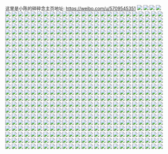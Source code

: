这里是小陈的碎碎念主页地址: https://weibo.com/u/5709545351 
![](https://wx4.sinaimg.cn/mw2000/006eoFz9ly1h9iscgqxyzj30qo0yudj6.jpg) 
![](https://wx4.sinaimg.cn/mw2000/006eoFz9ly1h9iscoi6rlj30qo0yzn20.jpg) 
![](https://wx4.sinaimg.cn/mw2000/006eoFz9ly1h9iqs5qp6tj30q91de112.jpg) 
![](https://wx4.sinaimg.cn/mw2000/006eoFz9ly1h9ig5gun0vj30u0140wlh.jpg) 
![](https://wx4.sinaimg.cn/mw2000/006eoFz9ly1h9ig5dvdjmj30u0140ah3.jpg) 
![](https://wx4.sinaimg.cn/mw2000/006eoFz9ly1h9ig58dg3uj30u0140tcv.jpg) 
![](https://wx4.sinaimg.cn/mw2000/006eoFz9ly1h9ig5auknvj30u014044o.jpg) 
![](https://wx4.sinaimg.cn/mw2000/006eoFz9ly1h9hbdlgr94j33k02o0kjl.jpg) 
![](https://wx4.sinaimg.cn/mw2000/006eoFz9ly1h9hbdm2y2fj30u0140afg.jpg) 
![](https://wx4.sinaimg.cn/mw2000/006eoFz9ly1h9hbdnnc5fj33k02o01kz.jpg) 
![](https://wx4.sinaimg.cn/mw2000/006eoFz9ly1h9hb9u7p9jj30qd111n0s.jpg) 
![](https://wx4.sinaimg.cn/mw2000/006eoFz9ly1h9hbdogtfaj31400u014b.jpg) 
![](https://wx4.sinaimg.cn/mw2000/006eoFz9ly1h9ge6tpwf1j30u01jotps.jpg) 
![](https://wx4.sinaimg.cn/mw2000/006eoFz9ly1h9ge6uhb4sj30u01k7h2w.jpg) 
![](https://wx4.sinaimg.cn/mw2000/006eoFz9ly1h9ge6uy70nj30u0140dqb.jpg) 
![](https://wx4.sinaimg.cn/mw2000/006eoFz9ly1h9ge6we0cgj33k02gmkjn.jpg) 
![](https://wx4.sinaimg.cn/mw2000/006eoFz9ly1h9ge6zn4j0j30qo0nj3zn.jpg) 
![](https://wx4.sinaimg.cn/mw2000/006eoFz9ly1h9ge7195naj33k02o0qv6.jpg) 
![](https://wx4.sinaimg.cn/mw2000/006eoFz9ly1h9ge72q7b6j32o03k0kjm.jpg) 
![](https://wx4.sinaimg.cn/mw2000/006eoFz9ly1h9f8hf5eyvj30u0140dqb.jpg) 
![](https://wx4.sinaimg.cn/mw2000/006eoFz9ly1h3o16ewqi7j30u010yk2z.jpg) 
![](https://wx4.sinaimg.cn/mw2000/006eoFz9ly1h3o16km5oqj30u0140gxd.jpg) 
![](https://wx4.sinaimg.cn/mw2000/006eoFz9ly1h3o16pxkorj30u0140k37.jpg) 
![](https://wx4.sinaimg.cn/mw2000/006eoFz9ly1h9f6w0nc7rj30u0140amh.jpg) 
![](https://wx4.sinaimg.cn/mw2000/006eoFz9ly1h9f6qh6wfvj30p70eymyi.jpg) 
![](https://wx4.sinaimg.cn/mw2000/006eoFz9ly1h9f6u86nnzj30qo0mtjtu.jpg) 
![](https://wx4.sinaimg.cn/mw2000/006eoFz9ly1h9f6ue8rj6j30qo0t3adc.jpg) 
![](https://wx4.sinaimg.cn/mw2000/006eoFz9ly1h9cnxu9qo0j33k02gmkjn.jpg) 
![](https://wx4.sinaimg.cn/mw2000/006eoFz9ly1h9ckq82kd8j30ob1gt79j.jpg) 
![](https://wx4.sinaimg.cn/mw2000/006eoFz9ly1h9bt24s9j7j30u01uoq63.jpg) 
![](https://wx4.sinaimg.cn/mw2000/006eoFz9ly1h9bt2i752pj30zk0k0n32.jpg) 
![](https://wx4.sinaimg.cn/mw2000/006eoFz9ly1h9biwy3wijj32o03k0kjm.jpg) 
![](https://wx4.sinaimg.cn/mw2000/006eoFz9ly1h992j7bk83j30nr05lmxh.jpg) 
![](https://wx4.sinaimg.cn/mw2000/006eoFz9ly1h98xqa04yej30u01uodjy.jpg) 
![](https://wx4.sinaimg.cn/mw2000/006eoFz9ly1h98bhl855ij30qo0sz7a7.jpg) 
![](https://wx4.sinaimg.cn/mw2000/006eoFz9ly1h95oy5qga2j30qo0zk41k.jpg) 
![](https://wx4.sinaimg.cn/mw2000/006eoFz9ly1h94n8th7juj32o03k0qv6.jpg) 
![](https://wx4.sinaimg.cn/mw2000/006eoFz9ly1h94n8vx5tvj32o03k01ky.jpg) 
![](https://wx4.sinaimg.cn/mw2000/006eoFz9ly1h94ekosfmej30qn0ngabs.jpg) 
![](https://wx4.sinaimg.cn/mw2000/006eoFz9ly1h94ekfuu74j30qo0njjth.jpg) 
![](https://wx4.sinaimg.cn/mw2000/006eoFz9ly1h8zut6i4o5j32o03k0b2b.jpg) 
![](https://wx4.sinaimg.cn/mw2000/006eoFz9ly1h8xxr54ybfj30qo0zkn0u.jpg) 
![](https://wx4.sinaimg.cn/mw2000/006eoFz9ly1h8tuc9fgzmj30u014046h.jpg) 
![](https://wx4.sinaimg.cn/mw2000/006eoFz9ly1h8tuddo64vj30u00u0qm1.jpg) 
![](https://wx4.sinaimg.cn/mw2000/006eoFz9ly1h8tudcx84vj30u01hckc3.jpg) 
![](https://wx4.sinaimg.cn/mw2000/006eoFz9ly1h8tudelv48j313y0u0qox.jpg) 
![](https://wx4.sinaimg.cn/mw2000/006eoFz9ly1h8tudez5g4j31be0zkjze.jpg) 
![](https://wx4.sinaimg.cn/mw2000/006eoFz9ly1h8tbkc9uidj32o03k0u0y.jpg) 
![](https://wx4.sinaimg.cn/mw2000/006eoFz9ly1h8n5on2nioj32o03k0hdv.jpg) 
![](https://wx4.sinaimg.cn/mw2000/006eoFz9ly1h8m480a1guj308c08cmx6.jpg) 
![](https://wx4.sinaimg.cn/mw2000/006eoFz9ly1h8csr3y1m9j30u01uonf7.jpg) 
![](https://wx4.sinaimg.cn/mw2000/006eoFz9ly1h8bdpav7jij30n00nhdhg.jpg) 
![](https://wx4.sinaimg.cn/mw2000/006eoFz9ly1h85e1blkqxj33k02o0qv6.jpg) 
![](https://wx4.sinaimg.cn/mw2000/006eoFz9ly1h85e1d1phzj33k02o0hdt.jpg) 
![](https://wx4.sinaimg.cn/mw2000/006eoFz9ly1h84al0qy6vj30u01uon1n.jpg) 
![](https://wx4.sinaimg.cn/mw2000/006eoFz9ly1h84al16oikj30u01uo0xp.jpg) 
![](https://wx4.sinaimg.cn/mw2000/006eoFz9ly1h80eo1tmuqj33k02o0qv8.jpg) 
![](https://wx4.sinaimg.cn/mw2000/006eoFz9ly1h7y3n974alj30u00fgq7m.jpg) 
![](https://wx4.sinaimg.cn/mw2000/006eoFz9ly1h7xlr99m91j30u0140tkw.jpg) 
![](https://wx4.sinaimg.cn/mw2000/006eoFz9ly1h7xlr9mmfkj30u0140ajn.jpg) 
![](https://wx4.sinaimg.cn/mw2000/006eoFz9ly1h7p9zpxejsj32o03k01kz.jpg) 
![](https://wx4.sinaimg.cn/mw2000/006eoFz9ly1h7p9zuxwadj32o03k0u0x.jpg) 
![](https://wx4.sinaimg.cn/mw2000/006eoFz9ly1h7p9zwcfj8j32o03k0npd.jpg) 
![](https://wx4.sinaimg.cn/mw2000/006eoFz9ly1h7dsb65hftj30i60i6wen.jpg) 
![](https://wx4.sinaimg.cn/mw2000/006eoFz9ly1h7bfejib2oj30u0140t9l.jpg) 
![](https://wx4.sinaimg.cn/mw2000/006eoFz9ly1h7apiuy5sfj30u00h6tcw.jpg) 
![](https://wx4.sinaimg.cn/mw2000/006eoFz9ly1h7apivffxsj30u0141wg6.jpg) 
![](https://wx4.sinaimg.cn/mw2000/006eoFz9ly1h7apivuf4hj30k80ks770.jpg) 
![](https://wx4.sinaimg.cn/mw2000/006eoFz9ly1h7apiwegzuj30u0140wm8.jpg) 
![](https://wx4.sinaimg.cn/mw2000/006eoFz9ly1h7apiws7qej30u0140q8n.jpg) 
![](https://wx4.sinaimg.cn/mw2000/006eoFz9ly1h7apix8s4nj30u0181wg4.jpg) 
![](https://wx4.sinaimg.cn/mw2000/006eoFz9ly1h7apixi9b1j30hh0ha3zs.jpg) 
![](https://wx4.sinaimg.cn/mw2000/006eoFz9ly1h6z0rmhb6vj32o03k0nem.jpg) 
![](https://wx4.sinaimg.cn/mw2000/006eoFz9ly1h6z0rmysxrj30kv0xe0u6.jpg) 
![](https://wx4.sinaimg.cn/mw2000/006eoFz9ly1h6s3dr5cr6j30q10wc0v3.jpg) 
![](https://wx4.sinaimg.cn/mw2000/006eoFz9ly1h6s3e12evqj30qo0cldhd.jpg) 
![](https://wx4.sinaimg.cn/mw2000/006eoFz9ly1h6qqv6v3ekj30j60j6glq.jpg) 
![](https://wx4.sinaimg.cn/mw2000/006eoFz9ly1h6q06ozvetj335s35snpf.jpg) 
![](https://wx4.sinaimg.cn/mw2000/006eoFz9ly1h6q06tud50j335s35swz9.jpg) 
![](https://wx4.sinaimg.cn/mw2000/006eoFz9ly1h6j1k4ttltj32o03k01l0.jpg) 
![](https://wx4.sinaimg.cn/mw2000/006eoFz9ly1h6i4vbz08nj30u0140jsc.jpg) 
![](https://wx4.sinaimg.cn/mw2000/006eoFz9ly1h6i4vcjevnj30u0140te3.jpg) 
![](https://wx4.sinaimg.cn/mw2000/006eoFz9ly1h6i4t3s5kxj328c2z445e.jpg) 
![](https://wx4.sinaimg.cn/mw2000/006eoFz9ly1h6fojwgfrxj30u01uo78y.jpg) 
![](https://wx4.sinaimg.cn/mw2000/006eoFz9ly1h6fojxrkm4j30u01uon0t.jpg) 
![](https://wx4.sinaimg.cn/mw2000/006eoFz9ly1h6fm5968bvj30u01uomxr.jpg) 
![](https://wx4.sinaimg.cn/mw2000/006eoFz9ly1h67omfrh4ej30q6102gm2.jpg) 
![](https://wx4.sinaimg.cn/mw2000/006eoFz9ly1h62j2snlvyj318a0u0dg9.jpg) 
![](https://wx4.sinaimg.cn/mw2000/006eoFz9ly1h62j37yhi8j30z00u0abg.jpg) 
![](https://wx4.sinaimg.cn/mw2000/006eoFz9ly1h600il432tj33k02o0qmb.jpg) 
![](https://wx4.sinaimg.cn/mw2000/006eoFz9ly1h600ijmam6j32o03k0q9f.jpg) 
![](https://wx4.sinaimg.cn/mw2000/006eoFz9ly1h5vlphdrctj30zk1be42o.jpg) 
![](https://wx4.sinaimg.cn/mw2000/006eoFz9ly1h5sffugzvfj33k02o04qr.jpg) 
![](https://wx4.sinaimg.cn/mw2000/006eoFz9ly1h5pwndl93qj30u0140won.jpg) 
![](https://wx4.sinaimg.cn/mw2000/006eoFz9ly1h5opqfaz1ij30k00ezjs9.jpg) 
![](https://wx4.sinaimg.cn/mw2000/006eoFz9ly1h5h1vm4hoej323u35sqv7.jpg) 
![](https://wx4.sinaimg.cn/mw2000/006eoFz9ly1h5h1vn1o4sj30ms0edgo1.jpg) 
![](https://wx4.sinaimg.cn/mw2000/006eoFz9ly1h5h1vml2v3j313y0u0115.jpg) 
![](https://wx4.sinaimg.cn/mw2000/006eoFz9ly1h5h1viyzjcj323v35s1kz.jpg) 
![](https://wx4.sinaimg.cn/mw2000/006eoFz9ly1h5b2utj4xaj30u00mi48s.jpg) 
![](https://wx4.sinaimg.cn/mw2000/006eoFz9ly1h5b2uu4elxj31401hcaji.jpg) 
![](https://wx4.sinaimg.cn/mw2000/006eoFz9ly1h59wnqs1esj30u0140wpu.jpg) 
![](https://wx4.sinaimg.cn/mw2000/006eoFz9ly1h59wnvyaoxj30u0140drs.jpg) 
![](https://wx4.sinaimg.cn/mw2000/006eoFz9ly1h59wnzvnygj30u0140qbe.jpg) 
![](https://wx4.sinaimg.cn/mw2000/006eoFz9ly1h58qzp7lapj32o03k0npe.jpg) 
![](https://wx4.sinaimg.cn/mw2000/006eoFz9ly1h57r8z518oj32o03k04qs.jpg) 
![](https://wx4.sinaimg.cn/mw2000/006eoFz9ly1h57r91moxpj32o03k0hdw.jpg) 
![](https://wx4.sinaimg.cn/mw2000/006eoFz9ly1h57r95kb2pj32o03k0hdv.jpg) 
![](https://wx4.sinaimg.cn/mw2000/006eoFz9ly1h57r98h3fej32o03k01l0.jpg) 
![](https://wx4.sinaimg.cn/mw2000/006eoFz9ly1h57r9axnoyj32o03k0qv7.jpg) 
![](https://wx4.sinaimg.cn/mw2000/006eoFz9ly1h57r9ee5p0j32o03k0x6r.jpg) 
![](https://wx4.sinaimg.cn/mw2000/006eoFz9ly1h57r9hlzptj32o03k0e83.jpg) 
![](https://wx4.sinaimg.cn/mw2000/006eoFz9ly1h57r9kiq7aj32o03k0qv7.jpg) 
![](https://wx4.sinaimg.cn/mw2000/006eoFz9ly1h57r9ojgpxj32o03k0hdw.jpg) 
![](https://wx4.sinaimg.cn/mw2000/006eoFz9ly1h57pqh9y9zj30u0140gzi.jpg) 
![](https://wx4.sinaimg.cn/mw2000/006eoFz9ly1h57pqhvhxij30u0140qdn.jpg) 
![](https://wx4.sinaimg.cn/mw2000/006eoFz9ly1h57pqj1030j30u0140qf1.jpg) 
![](https://wx4.sinaimg.cn/mw2000/006eoFz9ly1h57pqjt7clj30u0140dqx.jpg) 
![](https://wx4.sinaimg.cn/mw2000/006eoFz9ly1h57lsxzzbjj30u01uoq8p.jpg) 
![](https://wx4.sinaimg.cn/mw2000/006eoFz9ly1h56ga3dyz9j30u01uoqiq.jpg) 
![](https://wx4.sinaimg.cn/mw2000/006eoFz9ly1h565p85mjoj33k02o0npl.jpg) 
![](https://wx4.sinaimg.cn/mw2000/006eoFz9ly1h55y036p4qj30u0140767.jpg) 
![](https://wx4.sinaimg.cn/mw2000/006eoFz9ly1h55y0hd0wnj32o03k0b2a.jpg) 
![](https://wx4.sinaimg.cn/mw2000/006eoFz9ly1h55y1a6x95j30qo0xvdkj.jpg) 
![](https://wx4.sinaimg.cn/mw2000/006eoFz9ly1h55hbbt84nj30u00gr45f.jpg) 
![](https://wx4.sinaimg.cn/mw2000/006eoFz9ly1h55hblwj5gj335s2dc1kz.jpg) 
![](https://wx4.sinaimg.cn/mw2000/006eoFz9ly1h55hbss7ckj331624lqv6.jpg) 
![](https://wx4.sinaimg.cn/mw2000/006eoFz9ly1h55hbzuebwj335s2dcb2b.jpg) 
![](https://wx4.sinaimg.cn/mw2000/006eoFz9ly1h55hc3kxvhj31w02ionpd.jpg) 
![](https://wx4.sinaimg.cn/mw2000/006eoFz9ly1h55hc9u8kbj335s2dchdv.jpg) 
![](https://wx4.sinaimg.cn/mw2000/006eoFz9ly1h555piqod7j33k02o0b29.jpg) 
![](https://wx4.sinaimg.cn/mw2000/006eoFz9ly1h555ielvkij30ku0rs11a.jpg) 
![](https://wx4.sinaimg.cn/mw2000/006eoFz9ly1h555idqjwij30wi17ck0k.jpg) 
![](https://wx4.sinaimg.cn/mw2000/006eoFz9ly1h555ieal65j30wi17c78q.jpg) 
![](https://wx4.sinaimg.cn/mw2000/006eoFz9ly1h555icwlsrj30wi17ch1n.jpg) 
![](https://wx4.sinaimg.cn/mw2000/006eoFz9ly1h54y76tljhj30u01401eb.jpg) 
![](https://wx4.sinaimg.cn/mw2000/006eoFz9ly1h54y8kh5guj30qo0q70ut.jpg) 
![](https://wx4.sinaimg.cn/mw2000/006eoFz9ly1h54ac0jaxmj33k02o0b2a.jpg) 
![](https://wx4.sinaimg.cn/mw2000/006eoFz9ly1h54ac4i1l6j335s35su0x.jpg) 
![](https://wx4.sinaimg.cn/mw2000/006eoFz9ly1h547uqcmadj32xd2cxkjl.jpg) 
![](https://wx4.sinaimg.cn/mw2000/006eoFz9ly1h547uthaszj335s2dce82.jpg) 
![](https://wx4.sinaimg.cn/mw2000/006eoFz9ly1h547uwffh1j335s24s4qq.jpg) 
![](https://wx4.sinaimg.cn/mw2000/006eoFz9ly1h547tkfuspj31uo1uohdt.jpg) 
![](https://wx4.sinaimg.cn/mw2000/006eoFz9ly1h547tf3d0fj33342kfe83.jpg) 
![](https://wx4.sinaimg.cn/mw2000/006eoFz9ly1h547tfovugj31400wxnk6.jpg) 
![](https://wx4.sinaimg.cn/mw2000/006eoFz9ly1h547th9vr2j31uo1uo7wh.jpg) 
![](https://wx4.sinaimg.cn/mw2000/006eoFz9ly1h44a7u2ohyj33k02o0b2c.jpg) 
![](https://wx4.sinaimg.cn/mw2000/006eoFz9ly1h44a8s6sy7j33k02o07wk.jpg) 
![](https://wx4.sinaimg.cn/mw2000/006eoFz9ly1h44a8okwwpj30u0140tiq.jpg) 
![](https://wx4.sinaimg.cn/mw2000/006eoFz9ly1h44a8sp2soj30u00u0jtq.jpg) 
![](https://wx4.sinaimg.cn/mw2000/006eoFz9ly1h43bvd9euzj30u01uowp7.jpg) 
![](https://wx4.sinaimg.cn/mw2000/006eoFz9ly1h42u8o4axej33k02o0e83.jpg) 
![](https://wx4.sinaimg.cn/mw2000/006eoFz9ly1h421m3e59sj33s032knpe.jpg) 
![](https://wx4.sinaimg.cn/mw2000/006eoFz9ly1h421kxwv72j30u00l77cz.jpg) 
![](https://wx4.sinaimg.cn/mw2000/006eoFz9ly1h421kzcl5cj30u00jwdlg.jpg) 
![](https://wx4.sinaimg.cn/mw2000/006eoFz9ly1h421kzp6qzj30u00jhjwb.jpg) 
![](https://wx4.sinaimg.cn/mw2000/006eoFz9ly1h40xutl8mnj30qo0y8aef.jpg) 
![](https://wx4.sinaimg.cn/mw2000/006eoFz9ly1h3wjrazsoxj31400u0n1l.jpg) 
![](https://wx4.sinaimg.cn/mw2000/006eoFz9ly1h3wjrb8x8zj31400u0dib.jpg) 
![](https://wx4.sinaimg.cn/mw2000/006eoFz9ly1h3wjrbjt8gj31400u046u.jpg) 
![](https://wx4.sinaimg.cn/mw2000/006eoFz9ly1h3wjrbwco3j30zf0u043z.jpg) 
![](https://wx4.sinaimg.cn/mw2000/006eoFz9ly1h3roshu2x2j30u01uswye.jpg) 
![](https://wx4.sinaimg.cn/mw2000/006eoFz9ly1h3rosj7jqhj30u01uoql6.jpg) 
![](https://wx4.sinaimg.cn/mw2000/006eoFz9ly1h3rosk8mq5j30u01uowwx.jpg) 
![](https://wx4.sinaimg.cn/mw2000/006eoFz9ly1h3pf5rt2xqj30u01uok2n.jpg) 
![](https://wx4.sinaimg.cn/mw2000/006eoFz9ly1h3pf5v23uaj32o03k0hdv.jpg) 
![](https://wx4.sinaimg.cn/mw2000/006eoFz9ly1h3m330uaoij32o03k0kjm.jpg) 
![](https://wx4.sinaimg.cn/mw2000/006eoFz9ly1h3kolazgauj30u01uswye.jpg) 
![](https://wx4.sinaimg.cn/mw2000/006eoFz9ly1h3kolbph9lj30u01uoql6.jpg) 
![](https://wx4.sinaimg.cn/mw2000/006eoFz9ly1h3kolcj0gdj30u01uowwx.jpg) 
![](https://wx4.sinaimg.cn/mw2000/006eoFz9ly1h3jlegtk0uj31kw16oqv7.jpg) 
![](https://wx4.sinaimg.cn/mw2000/006eoFz9ly1h3jlcemd6jj33k02o0u0y.jpg) 
![](https://wx4.sinaimg.cn/mw2000/006eoFz9ly1h3jlebgnegj32go1v54qq.jpg) 
![](https://wx4.sinaimg.cn/mw2000/006eoFz9ly1h3jlcd5itzj33d02o0kjm.jpg) 
![](https://wx4.sinaimg.cn/mw2000/006eoFz9ly1h3jlesnp88j30u00u043h.jpg) 
![](https://wx4.sinaimg.cn/mw2000/006eoFz9ly1h3inssc1x3j32dc35sqv7.jpg) 
![](https://wx4.sinaimg.cn/mw2000/006eoFz9ly1h3inrei70cj335s35sx6p.jpg) 
![](https://wx4.sinaimg.cn/mw2000/006eoFz9ly1h3inrgzepyj32fy2fy4qq.jpg) 
![](https://wx4.sinaimg.cn/mw2000/006eoFz9ly1h3inrjehjkj32gc1zwb2a.jpg) 
![](https://wx4.sinaimg.cn/mw2000/006eoFz9ly1h3insvbqepj335s24snpf.jpg) 
![](https://wx4.sinaimg.cn/mw2000/006eoFz9ly1h3inrmm3oxj335s24se83.jpg) 
![](https://wx4.sinaimg.cn/mw2000/006eoFz9ly1h3inrqa75yj32dc35sx6s.jpg) 
![](https://wx4.sinaimg.cn/mw2000/006eoFz9ly1h3inrsh3r3j32gu2ji1ky.jpg) 
![](https://wx4.sinaimg.cn/mw2000/006eoFz9ly1h3hf6ookbej30u01uotig.jpg) 
![](https://wx4.sinaimg.cn/mw2000/006eoFz9ly1h3hf6p0ejej30u0140ahm.jpg) 
![](https://wx4.sinaimg.cn/mw2000/006eoFz9ly1h3hf6o3pdij30u01uok11.jpg) 
![](https://wx4.sinaimg.cn/mw2000/006eoFz9ly1h3hf6pej46j30u0140gus.jpg) 
![](https://wx4.sinaimg.cn/mw2000/006eoFz9ly1h3hf5ikmc5j335s24s4qq.jpg) 
![](https://wx4.sinaimg.cn/mw2000/006eoFz9ly1h3hf5ls92rj335s2dce82.jpg) 
![](https://wx4.sinaimg.cn/mw2000/006eoFz9ly1h3hf5o56txj32xd2cxkjl.jpg) 
![](https://wx4.sinaimg.cn/mw2000/006eoFz9ly1h2qujh24d3j30y01hckid.jpg) 
![](https://wx4.sinaimg.cn/mw2000/006eoFz9ly1h2l3lr47rsj30u01uon3l.jpg) 
![](https://wx4.sinaimg.cn/mw2000/006eoFz9ly1h2kewq49k7j30u01uoqfz.jpg) 
![](https://wx4.sinaimg.cn/mw2000/006eoFz9ly1h2kewqquuyj30u01uoaju.jpg) 
![](https://wx4.sinaimg.cn/mw2000/006eoFz9ly1h2ker3q2f3j30u014047k.jpg) 
![](https://wx4.sinaimg.cn/mw2000/006eoFz9ly1h2j9xi6pkmj31z41z4kjl.jpg) 
![](https://wx4.sinaimg.cn/mw2000/006eoFz9ly1h2i6yu7ea0j30u0140qbe.jpg) 
![](https://wx4.sinaimg.cn/mw2000/006eoFz9ly1h2i6yuug7zj30u0140k0g.jpg) 
![](https://wx4.sinaimg.cn/mw2000/006eoFz9ly1h2i6yvca75j30u0140drs.jpg) 
![](https://wx4.sinaimg.cn/mw2000/006eoFz9ly1h1fz5matngj335s35s4qt.jpg) 
![](https://wx4.sinaimg.cn/mw2000/006eoFz9ly1h1fz598qs5j31be1be7wh.jpg) 
![](https://wx4.sinaimg.cn/mw2000/006eoFz9ly1h1fz5djsaqj335s35se85.jpg) 
![](https://wx4.sinaimg.cn/mw2000/006eoFz9ly1h1fz59ye26j30zk1bgaqk.jpg) 
![](https://wx4.sinaimg.cn/mw2000/006eoFz9ly1h1fz5gsp8dj335s35sx6r.jpg) 
![](https://wx4.sinaimg.cn/mw2000/006eoFz9ly1h1a1pcxpruj30u014015d.jpg) 
![](https://wx4.sinaimg.cn/mw2000/006eoFz9ly1h1a1pdan9ej31400u0n4h.jpg) 
![](https://wx4.sinaimg.cn/mw2000/006eoFz9ly1h1a1pf518fj32o03k0kjo.jpg) 
![](https://wx4.sinaimg.cn/mw2000/006eoFz9ly1h106ng7vcyj32o03k0x6r.jpg) 
![](https://wx4.sinaimg.cn/mw2000/006eoFz9ly1h0ys4bh9m0j30u0140tr8.jpg) 
![](https://wx4.sinaimg.cn/mw2000/006eoFz9ly1h0ys4bzbpcj30u0140487.jpg) 
![](https://wx4.sinaimg.cn/mw2000/006eoFz9ly1h0ys4cv9flj30u0140wte.jpg) 
![](https://wx4.sinaimg.cn/mw2000/006eoFz9ly1h0xq0e06quj31hc0u0hal.jpg) 
![](https://wx4.sinaimg.cn/mw2000/006eoFz9ly1h0xq0gapv3j31hc0u04nb.jpg) 
![](https://wx4.sinaimg.cn/mw2000/006eoFz9ly1h0xq0jk1z6j31hc0u0kh2.jpg) 
![](https://wx4.sinaimg.cn/mw2000/006eoFz9ly1h0xffr2cydj30qo0k0ta3.jpg) 
![](https://wx4.sinaimg.cn/mw2000/006eoFz9ly1h0wxdxb3j0j30u01uotfz.jpg) 
![](https://wx4.sinaimg.cn/mw2000/006eoFz9ly1h0wxdxmvhvj30u01uo7bh.jpg) 
![](https://wx4.sinaimg.cn/mw2000/006eoFz9ly1h0wgh53ltqj32fd1td1ky.jpg) 
![](https://wx4.sinaimg.cn/mw2000/006eoFz9ly1h0wgh6qdoyj32dc248b2a.jpg) 
![](https://wx4.sinaimg.cn/mw2000/006eoFz9ly1h0wgh92stnj335s1q6hdw.jpg) 
![](https://wx4.sinaimg.cn/mw2000/006eoFz9ly1h0wghcsb4jj32da35s4qs.jpg) 
![](https://wx4.sinaimg.cn/mw2000/006eoFz9ly1h0vrglux5bj30u0140gtz.jpg) 
![](https://wx4.sinaimg.cn/mw2000/006eoFz9ly1h0vrhfrlzyj33k02o01kz.jpg) 
![](https://wx4.sinaimg.cn/mw2000/006eoFz9ly1h0vdn2omwuj320q3561ky.jpg) 
![](https://wx4.sinaimg.cn/mw2000/006eoFz9ly1h0vdnkly0hj30u00z0awd.jpg) 
![](https://wx4.sinaimg.cn/mw2000/006eoFz9ly1h0rwp2ag45j31400u0wri.jpg) 
![](https://wx4.sinaimg.cn/mw2000/006eoFz9ly1h0psdrgh74j33k02o0hdv.jpg) 
![](https://wx4.sinaimg.cn/mw2000/006eoFz9ly1h0oe67eobwj30u0140qf1.jpg) 
![](https://wx4.sinaimg.cn/mw2000/006eoFz9ly1h0oe67vgqdj30u0140dqx.jpg) 
![](https://wx4.sinaimg.cn/mw2000/006eoFz9ly1h0oe68b1maj30u0140amv.jpg) 
![](https://wx4.sinaimg.cn/mw2000/006eoFz9ly1h0oe68six3j30u0140gzi.jpg) 
![](https://wx4.sinaimg.cn/mw2000/006eoFz9ly1h0oe6974w6j30u0140qdn.jpg) 
![](https://wx4.sinaimg.cn/mw2000/006eoFz9ly1h0oe69r3n1j30u01407gz.jpg) 
![](https://wx4.sinaimg.cn/mw2000/006eoFz9ly1h0m6wsnraej30u0140dw7.jpg) 
![](https://wx4.sinaimg.cn/mw2000/006eoFz9ly1h0m6wtly58j30u014018a.jpg) 
![](https://wx4.sinaimg.cn/mw2000/006eoFz9ly1h0m6wuab89j30u0140dv8.jpg) 
![](https://wx4.sinaimg.cn/mw2000/006eoFz9ly1h0m6wv1zppj30u0140nla.jpg) 
![](https://wx4.sinaimg.cn/mw2000/006eoFz9ly1h0lxvpaijrj30qo0w4whb.jpg) 
![](https://wx4.sinaimg.cn/mw2000/006eoFz9ly1h0lxviyowdj30u014046o.jpg) 
![](https://wx4.sinaimg.cn/mw2000/006eoFz9ly1h0kzqlag2xj30u0140ndd.jpg) 
![](https://wx4.sinaimg.cn/mw2000/006eoFz9ly1h0kzqnvoynj33k02o0e82.jpg) 
![](https://wx4.sinaimg.cn/mw2000/006eoFz9ly1h0kzqqi47oj33k02o0x6q.jpg) 
![](https://wx4.sinaimg.cn/mw2000/006eoFz9ly1h0kwr1wvpaj31400u0k0r.jpg) 
![](https://wx4.sinaimg.cn/mw2000/006eoFz9ly1h0kwtsuepaj308c08cmx6.jpg) 
![](https://wx4.sinaimg.cn/mw2000/006eoFz9ly1h0k2ty1dufj30u01uo79v.jpg) 
![](https://wx4.sinaimg.cn/mw2000/006eoFz9ly1h0jsanuew6j30u0140dw7.jpg) 
![](https://wx4.sinaimg.cn/mw2000/006eoFz9ly1h0jsaw0464j30u014018a.jpg) 
![](https://wx4.sinaimg.cn/mw2000/006eoFz9ly1h0irdg12ktj33k02o0u0y.jpg) 
![](https://wx4.sinaimg.cn/mw2000/006eoFz9ly1h0ir8rfc1fj30k31gu44r.jpg) 
![](https://wx4.sinaimg.cn/mw2000/006eoFz9ly1h0ir9k4ji0j31403hqe81.jpg) 
![](https://wx4.sinaimg.cn/mw2000/006eoFz9ly1h0iqpxuh9gj30u01uoguu.jpg) 
![](https://wx4.sinaimg.cn/mw2000/006eoFz9ly1h0iqpwz5vqj30u01uo7bh.jpg) 
![](https://wx4.sinaimg.cn/mw2000/006eoFz9ly1h0iqyi9laaj30u01uo127.jpg) 
![](https://wx4.sinaimg.cn/mw2000/006eoFz9ly1h0irbn5kcoj30qo1dvq80.jpg) 
![](https://wx4.sinaimg.cn/mw2000/006eoFz9ly1h0iqysugl0j30u01uon6y.jpg) 
![](https://wx4.sinaimg.cn/mw2000/006eoFz9ly1h0ioguxw8hj30u00z0awd.jpg) 
![](https://wx4.sinaimg.cn/mw2000/006eoFz9ly1h0iogu5zubj30u00kyqab.jpg) 
![](https://wx4.sinaimg.cn/mw2000/006eoFz9ly1h0iogtjn3bj32dc35su12.jpg) 
![](https://wx4.sinaimg.cn/mw2000/006eoFz9ly1h0ioglcfffj32io1w0npf.jpg) 
![](https://wx4.sinaimg.cn/mw2000/006eoFz9ly1h0iogoxxvzj31s435sqv7.jpg) 
![](https://wx4.sinaimg.cn/mw2000/006eoFz9ly1h0igajgtxdj30u01uo48j.jpg) 
![](https://wx4.sinaimg.cn/mw2000/006eoFz9ly1h0ier8byfyj30q90x0n00.jpg) 
![](https://wx4.sinaimg.cn/mw2000/006eoFz9ly1h0iei2ominj30u01407gv.jpg) 
![](https://wx4.sinaimg.cn/mw2000/006eoFz9ly1h0iei36yfjj30u0140qcq.jpg) 
![](https://wx4.sinaimg.cn/mw2000/006eoFz9ly1h0iehpuejzj31uo0u0155.jpg) 
![](https://wx4.sinaimg.cn/mw2000/006eoFz9ly1h0hwushkpqj30q90x0n00.jpg) 
![](https://wx4.sinaimg.cn/mw2000/006eoFz9ly1h0gpwj2ohtj31400u0494.jpg) 
![](https://wx4.sinaimg.cn/mw2000/006eoFz9ly1h0govwqpysj30u01uoqdg.jpg) 
![](https://wx4.sinaimg.cn/mw2000/006eoFz9ly1h0f3mtblqpj30u00smadt.jpg) 
![](https://wx4.sinaimg.cn/mw2000/006eoFz9ly1h0f2n769j6j335s2dcu0y.jpg) 
![](https://wx4.sinaimg.cn/mw2000/006eoFz9ly1h0f2n8gbbjj30vb13une7.jpg) 
![](https://wx4.sinaimg.cn/mw2000/006eoFz9ly1h0f2n9mrzdj30xr16zkbt.jpg) 
![](https://wx4.sinaimg.cn/mw2000/006eoFz9ly1h0f2nbe4j9j32dc2c41ky.jpg) 
![](https://wx4.sinaimg.cn/mw2000/006eoFz9ly1h0e0y6m8pnj30u0140n6l.jpg) 
![](https://wx4.sinaimg.cn/mw2000/006eoFz9ly1h0e0y7fjgjj30u0140thw.jpg) 
![](https://wx4.sinaimg.cn/mw2000/006eoFz9ly1h0aybj2e0oj30u01uo112.jpg) 
![](https://wx4.sinaimg.cn/mw2000/006eoFz9ly1h0ax5bfie0j31400u0789.jpg) 
![](https://wx4.sinaimg.cn/mw2000/006eoFz9ly1h01io2pvisj30u014048f.jpg) 
![](https://wx4.sinaimg.cn/mw2000/006eoFz9ly1h01cdj4x5vj30u01uo10t.jpg) 
![](https://wx4.sinaimg.cn/mw2000/006eoFz9ly1gzzy6wl75mj30u01uon6i.jpg) 
![](https://wx4.sinaimg.cn/mw2000/006eoFz9ly1gzzy6x1n9ij30u0124k12.jpg) 
![](https://wx4.sinaimg.cn/mw2000/006eoFz9ly1gzwuo6w9kcj30u014046b.jpg) 
![](https://wx4.sinaimg.cn/mw2000/006eoFz9ly1gzwq2ktmlej31400u0ajl.jpg) 
![](https://wx4.sinaimg.cn/mw2000/006eoFz9ly1gzwq2l4d7dj30qo0k0wgr.jpg) 
![](https://wx4.sinaimg.cn/mw2000/006eoFz9ly1gzwq2mh6qij31400u0qdm.jpg) 
![](https://wx4.sinaimg.cn/mw2000/006eoFz9ly1gzwph5z3b5j30u01uodmv.jpg) 
![](https://wx4.sinaimg.cn/mw2000/006eoFz9ly1gzwph7j7kwj30u01uotg6.jpg) 
![](https://wx4.sinaimg.cn/mw2000/006eoFz9ly1gzwph83m4cj30u01uo455.jpg) 
![](https://wx4.sinaimg.cn/mw2000/006eoFz9ly1gzwphfjpmzj32o03k01ky.jpg) 
![](https://wx4.sinaimg.cn/mw2000/006eoFz9ly1gzvcvsg06jj30u01407dr.jpg) 
![](https://wx4.sinaimg.cn/mw2000/006eoFz9ly1gzuf8lrcuaj30p10s5dh3.jpg) 
![](https://wx4.sinaimg.cn/mw2000/006eoFz9ly1gzub5q0ni6j30u00muamn.jpg) 
![](https://wx4.sinaimg.cn/mw2000/006eoFz9ly1gzu4kuqvewj30u0140ws6.jpg) 
![](https://wx4.sinaimg.cn/mw2000/006eoFz9ly1gzt321dojzj32o03k0kjm.jpg) 
![](https://wx4.sinaimg.cn/mw2000/006eoFz9ly1gzqvg7hjlgj30u0140tl8.jpg) 
![](https://wx4.sinaimg.cn/mw2000/006eoFz9ly1gzpsyzvhpsj30u01af439.jpg) 
![](https://wx4.sinaimg.cn/mw2000/006eoFz9ly1gzovgbutlzj32202kv1l0.jpg) 
![](https://wx4.sinaimg.cn/mw2000/006eoFz9ly1gzovdx26a2j30u0140qd2.jpg) 
![](https://wx4.sinaimg.cn/mw2000/006eoFz9ly1gzovdxh3rdj30u01e6wpx.jpg) 
![](https://wx4.sinaimg.cn/mw2000/006eoFz9ly1gzovdxybhij30tc18k14d.jpg) 
![](https://wx4.sinaimg.cn/mw2000/006eoFz9ly1gzovgt69okj32qn25phdv.jpg) 
![](https://wx4.sinaimg.cn/mw2000/006eoFz9ly1gzovgf5yr1j32202kckjn.jpg) 
![](https://wx4.sinaimg.cn/mw2000/006eoFz9ly1gzovgjddj7j32202kr7wj.jpg) 
![](https://wx4.sinaimg.cn/mw2000/006eoFz9ly1gzovgl119mj32201vl1ky.jpg) 
![](https://wx4.sinaimg.cn/mw2000/006eoFz9ly1gzovgvybd7j32dc35sb2a.jpg) 
![](https://wx4.sinaimg.cn/mw2000/006eoFz9ly1gzovgn4bdwj32202knnpe.jpg) 
![](https://wx4.sinaimg.cn/mw2000/006eoFz9ly1gzovgpkvinj32202kyb2a.jpg) 
![](https://wx4.sinaimg.cn/mw2000/006eoFz9ly1gzodyp5m3aj30u01uogs8.jpg) 
![](https://wx4.sinaimg.cn/mw2000/006eoFz9ly1gzn87sasr5j32dc35sb2f.jpg) 
![](https://wx4.sinaimg.cn/mw2000/006eoFz9ly1gzn882hoa0j32dc35sx6p.jpg) 
![](https://wx4.sinaimg.cn/mw2000/006eoFz9ly1gzn88bz0vwj32dc35s1l2.jpg) 
![](https://wx4.sinaimg.cn/mw2000/006eoFz9ly1gzmofg6snqj31400u0anc.jpg) 
![](https://wx4.sinaimg.cn/mw2000/006eoFz9ly1gzmofct9n2j30ku0kujx7.jpg) 
![](https://wx4.sinaimg.cn/mw2000/006eoFz9ly1gzmofdoribj30ku0kuafi.jpg) 
![](https://wx4.sinaimg.cn/mw2000/006eoFz9ly1gzmofgk710j30tm0znn74.jpg) 
![](https://wx4.sinaimg.cn/mw2000/006eoFz9ly1gzmofiii3lj31o01o04qq.jpg) 
![](https://wx4.sinaimg.cn/mw2000/006eoFz9ly1gzmoff4ngnj30u01407mn.jpg) 
![](https://wx4.sinaimg.cn/mw2000/006eoFz9ly1gzmn1wg1l3j30u01uo11r.jpg) 
![](https://wx4.sinaimg.cn/mw2000/006eoFz9ly1gzmd0g8lnej30u01uo45t.jpg) 
![](https://wx4.sinaimg.cn/mw2000/006eoFz9ly1gzmd0gt92pj30u01uotj9.jpg) 
![](https://wx4.sinaimg.cn/mw2000/006eoFz9ly1gzmd0hcefkj30u01uok1i.jpg) 
![](https://wx4.sinaimg.cn/mw2000/006eoFz9ly1gzm6kat9oyj30u01uowi9.jpg) 
![](https://wx4.sinaimg.cn/mw2000/006eoFz9ly1gzm6k1vhetj32o03k0npe.jpg) 
![](https://wx4.sinaimg.cn/mw2000/006eoFz9ly1gzka9yhm9hj33k02o0e82.jpg) 
![](https://wx4.sinaimg.cn/mw2000/006eoFz9ly1gzka7zgiuaj335s35su13.jpg) 
![](https://wx4.sinaimg.cn/mw2000/006eoFz9ly1gzka7u94qkj32dc35s1l2.jpg) 
![](https://wx4.sinaimg.cn/mw2000/006eoFz9ly1gzhgvx10wmj31zt3jz7wj.jpg) 
![](https://wx4.sinaimg.cn/mw2000/006eoFz9ly1gzhgvhhwe7j32d843ekjo.jpg) 
![](https://wx4.sinaimg.cn/mw2000/006eoFz9ly1gzhgvra786j33k01zuqv8.jpg) 
![](https://wx4.sinaimg.cn/mw2000/006eoFz9ly1gzhgvm12rpj347w2d81l1.jpg) 
![](https://wx4.sinaimg.cn/mw2000/006eoFz9ly1gzhgvtqnl3j31zu3k07wi.jpg) 
![](https://wx4.sinaimg.cn/mw2000/006eoFz9ly1gzgluw7f6kj30u012yn5f.jpg) 
![](https://wx4.sinaimg.cn/mw2000/006eoFz9ly1gzgluwmja3j30u00u0k0q.jpg) 
![](https://wx4.sinaimg.cn/mw2000/006eoFz9ly1gzglux0pdxj30u00u0ait.jpg) 
![](https://wx4.sinaimg.cn/mw2000/006eoFz9ly1gzgluxvmgaj31400u0to9.jpg) 
![](https://wx4.sinaimg.cn/mw2000/006eoFz9ly1gzgluy69kzj313u0u0qbs.jpg) 
![](https://wx4.sinaimg.cn/mw2000/006eoFz9ly1gzgluyfwy9j31400u0n3s.jpg) 
![](https://wx4.sinaimg.cn/mw2000/006eoFz9ly1gzglux9gx8j30u00wsdmi.jpg) 
![](https://wx4.sinaimg.cn/mw2000/006eoFz9ly1gzfpzaf5i5j30u00u0489.jpg) 
![](https://wx4.sinaimg.cn/mw2000/006eoFz9ly1gz7iemajknj32o02bu7wi.jpg) 
![](https://wx4.sinaimg.cn/mw2000/006eoFz9ly1gz7ien5vlpj30u00m6ahu.jpg) 
![](https://wx4.sinaimg.cn/mw2000/006eoFz9ly1gz7iebpcrzj33k02o07wj.jpg) 
![](https://wx4.sinaimg.cn/mw2000/006eoFz9ly1gz7ienhcxyj30u00mcq95.jpg) 
![](https://wx4.sinaimg.cn/mw2000/006eoFz9ly1gz7iems63zj30u00mc44w.jpg) 
![](https://wx4.sinaimg.cn/mw2000/006eoFz9ly1gz7ieeab1hj32dc35sb2b.jpg) 
![](https://wx4.sinaimg.cn/mw2000/006eoFz9ly1gz7iehksurj33k02o0kjn.jpg) 
![](https://wx4.sinaimg.cn/mw2000/006eoFz9ly1gz7iek7g7zj33k02o0b2b.jpg) 
![](https://wx4.sinaimg.cn/mw2000/006eoFz9ly1gz487aq48hj30mb0g4q6m.jpg) 
![](https://wx4.sinaimg.cn/mw2000/006eoFz9ly1gz487ayk25j30ne0ffwhp.jpg) 
![](https://wx4.sinaimg.cn/mw2000/006eoFz9ly1gz487b6pq2j31400u07b7.jpg) 
![](https://wx4.sinaimg.cn/mw2000/006eoFz9ly1gz487beqarj30ku0v542e.jpg) 
![](https://wx4.sinaimg.cn/mw2000/006eoFz9ly1gz487bpuh0j31400u0jxi.jpg) 
![](https://wx4.sinaimg.cn/mw2000/006eoFz9ly1gz487c89bsj31400u07fj.jpg) 
![](https://wx4.sinaimg.cn/mw2000/006eoFz9ly1gz487cjcwoj30u00u0dlo.jpg) 
![](https://wx4.sinaimg.cn/mw2000/006eoFz9ly1gz487d8imvj30u01407bh.jpg) 
![](https://wx4.sinaimg.cn/mw2000/006eoFz9ly1gygg8187bzj32dc35s1ky.jpg) 
![](https://wx4.sinaimg.cn/mw2000/006eoFz9ly1gyeuo11ihrj32o03k0hdu.jpg) 
![](https://wx4.sinaimg.cn/mw2000/006eoFz9ly1gyeuluraocj31hc0o0tma.jpg) 
![](https://wx4.sinaimg.cn/mw2000/006eoFz9ly1gyeulv2xh4j31ba0iw7f9.jpg) 
![](https://wx4.sinaimg.cn/mw2000/006eoFz9ly1gyeulvca5wj30u00s2n32.jpg) 
![](https://wx4.sinaimg.cn/mw2000/006eoFz9ly1gyeulwgcgej33k02o0npe.jpg) 
![](https://wx4.sinaimg.cn/mw2000/006eoFz9ly1gy8rcjdi9oj30u00gfn36.jpg) 
![](https://wx4.sinaimg.cn/mw2000/006eoFz9ly1gy8rcjrq9dj30u00jbq8h.jpg) 
![](https://wx4.sinaimg.cn/mw2000/006eoFz9ly1gy8rcl9ztfj313x0nqdsn.jpg) 
![](https://wx4.sinaimg.cn/mw2000/006eoFz9ly1gy0sc8dbeej31400u0dmk.jpg) 
![](https://wx4.sinaimg.cn/mw2000/006eoFz9ly1gy0sc9hsd6j31400u0dln.jpg) 
![](https://wx4.sinaimg.cn/mw2000/006eoFz9ly1gy0scajtmaj31400u0guq.jpg) 
![](https://wx4.sinaimg.cn/mw2000/006eoFz9ly1gy0scauiaoj31400u0n5g.jpg) 
![](https://wx4.sinaimg.cn/mw2000/006eoFz9ly1gy0scb6j1bj31400u046v.jpg) 
![](https://wx4.sinaimg.cn/mw2000/006eoFz9ly1gy0s72in1ij30u00lsn3m.jpg) 
![](https://wx4.sinaimg.cn/mw2000/006eoFz9ly1gy0jdeaqsfj32dc35s1ky.jpg) 
![](https://wx4.sinaimg.cn/mw2000/006eoFz9ly1gy0jcgqmuqj30u042bb29.jpg) 
![](https://wx4.sinaimg.cn/mw2000/006eoFz9ly1gxz67l66ijj32ag38rx6q.jpg) 
![](https://wx4.sinaimg.cn/mw2000/006eoFz9ly1gxyjaa8rugj32o03k04qr.jpg) 
![](https://wx4.sinaimg.cn/mw2000/006eoFz9ly1gxyjai233bj33k02o0hdw.jpg) 
![](https://wx4.sinaimg.cn/mw2000/006eoFz9ly1gxyjamdu7ij32io1w0b2b.jpg) 
![](https://wx4.sinaimg.cn/mw2000/006eoFz9ly1gxyjasxrpsj33k02o0npf.jpg) 
![](https://wx4.sinaimg.cn/mw2000/006eoFz9ly1gxybi5z1cpj30u00tdgto.jpg) 
![](https://wx4.sinaimg.cn/mw2000/006eoFz9ly1gxy6zn09apj331i2ag1ky.jpg) 
![](https://wx4.sinaimg.cn/mw2000/006eoFz9ly1gxy6zi6meij32q529dnpd.jpg) 
![](https://wx4.sinaimg.cn/mw2000/006eoFz9ly1gxy6zjhiihj31400u0qkj.jpg) 
![](https://wx4.sinaimg.cn/mw2000/006eoFz9ly1gxy6zl80jrj32ib2buhdt.jpg) 
![](https://wx4.sinaimg.cn/mw2000/006eoFz9ly1gxy6z2dywkj33k02o0npe.jpg) 
![](https://wx4.sinaimg.cn/mw2000/006eoFz9ly1gxshmvlhfhj30u00v9alx.jpg) 
![](https://wx4.sinaimg.cn/mw2000/006eoFz9ly1gxseo5mxxjj30o01hcwlh.jpg) 
![](https://wx4.sinaimg.cn/mw2000/006eoFz9ly1gxseo6lonjj30u0140k0l.jpg) 
![](https://wx4.sinaimg.cn/mw2000/006eoFz9ly1gxseo71eu5j30u01407f3.jpg) 
![](https://wx4.sinaimg.cn/mw2000/006eoFz9ly1gxqi6eu7loj33k02o0u0z.jpg) 
![](https://wx4.sinaimg.cn/mw2000/006eoFz9ly1gxpb6bxrbjj31400u0tkp.jpg) 
![](https://wx4.sinaimg.cn/mw2000/006eoFz9ly1gxpb4v013pj30u014011e.jpg) 
![](https://wx4.sinaimg.cn/mw2000/006eoFz9ly1gxnrfiozchj335s35s1l0.jpg) 
![](https://wx4.sinaimg.cn/mw2000/006eoFz9ly1gxnrfu8bh9j335s35s7wk.jpg) 
![](https://wx4.sinaimg.cn/mw2000/006eoFz9ly1gxnhf9e46vj30go0goacc.jpg) 
![](https://wx4.sinaimg.cn/mw2000/006eoFz9ly1gxmwvzlj8vj31z41z44qp.jpg) 
![](https://wx4.sinaimg.cn/mw2000/006eoFz9ly1gxmnkwl35hj30u01uok0k.jpg) 
![](https://wx4.sinaimg.cn/mw2000/006eoFz9ly1gxmnke4shnj30sy1khwq3.jpg) 
![](https://wx4.sinaimg.cn/mw2000/006eoFz9ly1gxme2gh9m7j30u01407at.jpg) 
![](https://wx4.sinaimg.cn/mw2000/006eoFz9ly1gxlgtss0zkj31400u04cm.jpg) 
![](https://wx4.sinaimg.cn/mw2000/006eoFz9ly1gxl5ghkjr5j30u0140wfs.jpg) 
![](https://wx4.sinaimg.cn/mw2000/006eoFz9ly1gxl5f7k66vj30u01ubtgh.jpg) 
![](https://wx4.sinaimg.cn/mw2000/006eoFz9ly1gxl5dz10iij33k02o0x6p.jpg) 
![](https://wx4.sinaimg.cn/mw2000/006eoFz9ly1gxj26tvaetj31vo1er4qp.jpg) 
![](https://wx4.sinaimg.cn/mw2000/006eoFz9ly1gxj26vouw6j32c02c01ky.jpg) 
![](https://wx4.sinaimg.cn/mw2000/006eoFz9ly1gxj26wz0v9j31vw20sb29.jpg) 
![](https://wx4.sinaimg.cn/mw2000/006eoFz9ly1gxj26z82laj32c02c04qq.jpg) 
![](https://wx4.sinaimg.cn/mw2000/006eoFz9ly1gxhwju9hx6j30u01uowm5.jpg) 
![](https://wx4.sinaimg.cn/mw2000/006eoFz9ly1gxhwjuvnu4j30u01uo105.jpg) 
![](https://wx4.sinaimg.cn/mw2000/006eoFz9ly1gxhwk1l1jjj30u01uowku.jpg) 
![](https://wx4.sinaimg.cn/mw2000/006eoFz9ly1gxhwk257l8j30u01uogrv.jpg) 
![](https://wx4.sinaimg.cn/mw2000/006eoFz9ly1gxh3p007i6j30u0140ajp.jpg) 
![](https://wx4.sinaimg.cn/mw2000/006eoFz9ly1gxh3p1m8f4j30u014048v.jpg) 
![](https://wx4.sinaimg.cn/mw2000/006eoFz9ly1gxh3p3dk5gj30u0140gum.jpg) 
![](https://wx4.sinaimg.cn/mw2000/006eoFz9ly1gxh3p4c2abj30u014047u.jpg) 
![](https://wx4.sinaimg.cn/mw2000/006eoFz9ly1gxh3p5bjgzj30u01407en.jpg) 
![](https://wx4.sinaimg.cn/mw2000/006eoFz9ly1gxh3p2jkcwj30u0140thi.jpg) 
![](https://wx4.sinaimg.cn/mw2000/006eoFz9ly1gxgusumy2cj31400u015a.jpg) 
![](https://wx4.sinaimg.cn/mw2000/006eoFz9ly1gxfdsbz43vj30u01uonbe.jpg) 
![](https://wx4.sinaimg.cn/mw2000/006eoFz9ly1gxepqbcv41j32dc35shdx.jpg) 
![](https://wx4.sinaimg.cn/mw2000/006eoFz9ly1gxepqk9cdmj32dc35snpg.jpg) 
![](https://wx4.sinaimg.cn/mw2000/006eoFz9ly1gxepqw0j6tj32dc35s4qt.jpg) 
![](https://wx4.sinaimg.cn/mw2000/006eoFz9ly1gxepq08jtoj32dc35snpj.jpg) 
![](https://wx4.sinaimg.cn/mw2000/006eoFz9ly1gxepto56vaj335s2dcqv6.jpg) 
![](https://wx4.sinaimg.cn/mw2000/006eoFz9ly1gxeptqun96j33k02o0b2a.jpg) 
![](https://wx4.sinaimg.cn/mw2000/006eoFz9ly1gxeptrjy0xj30u00gi7bx.jpg) 
![](https://wx4.sinaimg.cn/mw2000/006eoFz9ly1gxeb71wwxlj32d32d37wi.jpg) 
![](https://wx4.sinaimg.cn/mw2000/006eoFz9ly1gxeb7ptv4gj335s2dckjn.jpg) 
![](https://wx4.sinaimg.cn/mw2000/006eoFz9ly1gxeb78m73jj30qo0mr110.jpg) 
![](https://wx4.sinaimg.cn/mw2000/006eoFz9ly1gxeb7zx0k4j33k02o0kjn.jpg) 
![](https://wx4.sinaimg.cn/mw2000/006eoFz9ly1gxeb8ps4aqj32dc35s4qr.jpg) 
![](https://wx4.sinaimg.cn/mw2000/006eoFz9ly1gxeb77krdwj30u01407kk.jpg) 
![](https://wx4.sinaimg.cn/mw2000/006eoFz9ly1gxeb8w0jyhj32471or7wh.jpg) 
![](https://wx4.sinaimg.cn/mw2000/006eoFz9ly1gxeb74cm0zj30u0140aia.jpg) 
![](https://wx4.sinaimg.cn/mw2000/006eoFz9ly1gxeb84f8qgj31kg1jituc.jpg) 
![](https://wx4.sinaimg.cn/mw2000/006eoFz9ly1gxdpe5noauj30tm0t9762.jpg) 
![](https://wx4.sinaimg.cn/mw2000/006eoFz9ly1gxde7d88ohj335s35s1l0.jpg) 
![](https://wx4.sinaimg.cn/mw2000/006eoFz9ly1gxde7gocfdj31400u0tiz.jpg) 
![](https://wx4.sinaimg.cn/mw2000/006eoFz9ly1gxd1ywzlvcj30qo0npad4.jpg) 
![](https://wx4.sinaimg.cn/mw2000/006eoFz9ly1gxd1zivi29j30qo0k0tbp.jpg) 
![](https://wx4.sinaimg.cn/mw2000/006eoFz9ly1gxcljiydh7j30u01kxdmo.jpg) 
![](https://wx4.sinaimg.cn/mw2000/006eoFz9ly1gxcjpp2r6ej31400u0q64.jpg) 
![](https://wx4.sinaimg.cn/mw2000/006eoFz9ly1gxc6s0upg2j30u0140114.jpg) 
![](https://wx4.sinaimg.cn/mw2000/006eoFz9ly1gxc6s1b04bj30u0140k3s.jpg) 
![](https://wx4.sinaimg.cn/mw2000/006eoFz9ly1gxb4wqmxpmj32o03k0npe.jpg) 
![](https://wx4.sinaimg.cn/mw2000/006eoFz9ly1gxb4wd4y2gj30u0140qd0.jpg) 
![](https://wx4.sinaimg.cn/mw2000/006eoFz9ly1gxb4wz3tqjj335s2dc4qq.jpg) 
![](https://wx4.sinaimg.cn/mw2000/006eoFz9ly1gxb4x9ntgij335s2dce82.jpg) 
![](https://wx4.sinaimg.cn/mw2000/006eoFz9ly1gxb4xpmd2uj33k02o0x6t.jpg) 
![](https://wx4.sinaimg.cn/mw2000/006eoFz9ly1gxb4xqi2dfj30u0140aia.jpg) 
![](https://wx4.sinaimg.cn/mw2000/006eoFz9ly1gxb4xgjgjsj33k02o0qv7.jpg) 
![](https://wx4.sinaimg.cn/mw2000/006eoFz9ly1gxb3g4zszwj32652uv4qq.jpg) 
![](https://wx4.sinaimg.cn/mw2000/006eoFz9ly1gxb3g7eq7ej32dc2uhnpe.jpg) 
![](https://wx4.sinaimg.cn/mw2000/006eoFz9ly1gxb3ga9f8nj328g2z8e82.jpg) 
![](https://wx4.sinaimg.cn/mw2000/006eoFz9ly1gx8s6elbwqj31400u0wsr.jpg) 
![](https://wx4.sinaimg.cn/mw2000/006eoFz9ly1gx7e82kncij30u01uodph.jpg) 
![](https://wx4.sinaimg.cn/mw2000/006eoFz9ly1gx7e82xrgdj30u01uo7d4.jpg) 
![](https://wx4.sinaimg.cn/mw2000/006eoFz9ly1gx7e6eee5uj30u01uodph.jpg) 
![](https://wx4.sinaimg.cn/mw2000/006eoFz9ly1gx7e6et35pj30u01uo7d4.jpg) 
![](https://wx4.sinaimg.cn/mw2000/006eoFz9ly1gx7d2wndvdj30qo0ix768.jpg) 
![](https://wx4.sinaimg.cn/mw2000/006eoFz9ly1gx7bo0hgvoj30u01uojzm.jpg) 
![](https://wx4.sinaimg.cn/mw2000/006eoFz9ly1gx7bo10m76j30u01uogvy.jpg) 
![](https://wx4.sinaimg.cn/mw2000/006eoFz9ly1gx7af34khgj30u01uojzm.jpg) 
![](https://wx4.sinaimg.cn/mw2000/006eoFz9ly1gx7af3tzlpj30u01uo4eg.jpg) 
![](https://wx4.sinaimg.cn/mw2000/006eoFz9ly1gx7af4a32cj30k80swwfi.jpg) 
![](https://wx4.sinaimg.cn/mw2000/006eoFz9ly1gx7af4j6ywj30bh08t0u3.jpg) 
![](https://wx4.sinaimg.cn/mw2000/006eoFz9ly1gx5nvvf3x2j30u02hvh0q.jpg) 
![](https://wx4.sinaimg.cn/mw2000/006eoFz9ly1gx5nvf637oj30u01uoagc.jpg) 
![](https://wx4.sinaimg.cn/mw2000/006eoFz9ly1gx5nvg1jpej30u01uownb.jpg) 
![](https://wx4.sinaimg.cn/mw2000/006eoFz9ly1gx5nvhfsx7j30u01uodol.jpg) 
![](https://wx4.sinaimg.cn/mw2000/006eoFz9ly1gx5nvj3khej30u01uownj.jpg) 
![](https://wx4.sinaimg.cn/mw2000/006eoFz9ly1gx5c5w76foj30u01407fw.jpg) 
![](https://wx4.sinaimg.cn/mw2000/006eoFz9ly1gx4ylzvcpoj32d51nahdt.jpg) 
![](https://wx4.sinaimg.cn/mw2000/006eoFz9ly1gx4ymdkurij32ct1l04qq.jpg) 
![](https://wx4.sinaimg.cn/mw2000/006eoFz9ly1gx2a08yehwj30u0301twn.jpg) 
![](https://wx4.sinaimg.cn/mw2000/006eoFz9ly1gx0y3616s7j31400u0jua.jpg) 
![](https://wx4.sinaimg.cn/mw2000/006eoFz9ly1gx0y36jygaj30u012a105.jpg) 
![](https://wx4.sinaimg.cn/mw2000/006eoFz9ly1gwzg12sfy4j30u01uo7e9.jpg) 
![](https://wx4.sinaimg.cn/mw2000/006eoFz9ly1gwzg1fp53aj30qf0kfn10.jpg) 
![](https://wx4.sinaimg.cn/mw2000/006eoFz9ly1gwzadvqfl1j30u01uo0x4.jpg) 
![](https://wx4.sinaimg.cn/mw2000/006eoFz9ly1gwzadwpvn5j30u01uo0x6.jpg) 
![](https://wx4.sinaimg.cn/mw2000/006eoFz9ly1gwzaduesy6j30u00wy418.jpg) 
![](https://wx4.sinaimg.cn/mw2000/006eoFz9ly1gwz6mt72anj30u0140ao8.jpg) 
![](https://wx4.sinaimg.cn/mw2000/006eoFz9ly1gwz6muzgucj30u014015l.jpg) 
![](https://wx4.sinaimg.cn/mw2000/006eoFz9ly1gwz64ivffkj30u0140ae9.jpg) 
![](https://wx4.sinaimg.cn/mw2000/006eoFz9ly1gwyj7etd9hj30u01uogvy.jpg) 
![](https://wx4.sinaimg.cn/mw2000/006eoFz9ly1gwyj7ifhnwj30u0140q9o.jpg) 
![](https://wx4.sinaimg.cn/mw2000/006eoFz9ly1gwyj7j0ahgj31400u0gpt.jpg) 
![](https://wx4.sinaimg.cn/mw2000/006eoFz9ly1gwyj7jkbwzj31400u0gni.jpg) 
![](https://wx4.sinaimg.cn/mw2000/006eoFz9ly1gwya4acvc9j30u00soaeq.jpg) 
![](https://wx4.sinaimg.cn/mw2000/006eoFz9ly1gwya4aq58tj30u01uo77j.jpg) 
![](https://wx4.sinaimg.cn/mw2000/006eoFz9ly1gwy9ltfyrtj31400u0grt.jpg) 
![](https://wx4.sinaimg.cn/mw2000/006eoFz9ly1gwy9ltyzgtj312i0rywih.jpg) 
![](https://wx4.sinaimg.cn/mw2000/006eoFz9ly1gwy9epebs9j30u0140tdu.jpg) 
![](https://wx4.sinaimg.cn/mw2000/006eoFz9ly1gwy6gg664cj31400u0wk1.jpg) 
![](https://wx4.sinaimg.cn/mw2000/006eoFz9ly1gwvzr35qlwj31400u0796.jpg) 
![](https://wx4.sinaimg.cn/mw2000/006eoFz9ly1gwvzpgzmt2j30u00dqq49.jpg) 
![](https://wx4.sinaimg.cn/mw2000/006eoFz9ly1gwvzphi2pgj30u02xg7hd.jpg) 
![](https://wx4.sinaimg.cn/mw2000/006eoFz9ly1gwjf00gvq0j30u01uowll.jpg) 
![](https://wx4.sinaimg.cn/mw2000/006eoFz9ly1gwjf01eakuj30u01uowng.jpg) 
![](https://wx4.sinaimg.cn/mw2000/006eoFz9ly1gvimwfx4hkj60u00u0gtt02.jpg) 
![](https://wx4.sinaimg.cn/mw2000/006eoFz9ly1gvbp58idpoj60u00q9jwf02.jpg) 
![](https://wx4.sinaimg.cn/mw2000/006eoFz9ly1guxcz3jpr0j60ja0sg41g02.jpg) 
![](https://wx4.sinaimg.cn/mw2000/006eoFz9ly1guxcvqrspvj60u00u042i02.jpg) 
![](https://wx4.sinaimg.cn/mw2000/006eoFz9ly1guxcvoahvej60k20u0n0n02.jpg) 
![](https://wx4.sinaimg.cn/mw2000/006eoFz9ly1guxcvq9yqhj60u00u00vz02.jpg) 
![](https://wx4.sinaimg.cn/mw2000/006eoFz9ly1guxcvpjcu2j60lj0u0q6c02.jpg) 
![](https://wx4.sinaimg.cn/mw2000/006eoFz9ly1guxcvnkvb5j60u00u044002.jpg) 
![](https://wx4.sinaimg.cn/mw2000/006eoFz9ly1guxcvnz2koj60n70u0gpx02.jpg) 
![](https://wx4.sinaimg.cn/mw2000/006eoFz9ly1guxcvpudgkj60ox0t7gp502.jpg) 
![](https://wx4.sinaimg.cn/mw2000/006eoFz9ly1guxcvmk55oj60ow0ixtba02.jpg) 
![](https://wx4.sinaimg.cn/mw2000/006eoFz9ly1guxcs3zzlqj60u014079402.jpg) 
![](https://wx4.sinaimg.cn/mw2000/006eoFz9ly1guwoaz44sxj60u00rjjta02.jpg) 
![](https://wx4.sinaimg.cn/mw2000/006eoFz9ly1guqxj686ixj60u0140k3902.jpg) 
![](https://wx4.sinaimg.cn/mw2000/006eoFz9ly1guqxj7qonwj61400u0n8402.jpg) 
![](https://wx4.sinaimg.cn/mw2000/006eoFz9ly1guqxj96zzrj60u0140gvs02.jpg) 
![](https://wx4.sinaimg.cn/mw2000/006eoFz9ly1guqxja9exjj60u00u0q8c02.jpg) 
![](https://wx4.sinaimg.cn/mw2000/006eoFz9ly1guqi8htt0uj60u01uoag402.jpg) 
![](https://wx4.sinaimg.cn/mw2000/006eoFz9ly1gupsdccug6j30u00u0zr7.jpg) 
![](https://wx4.sinaimg.cn/mw2000/006eoFz9ly1gupsdf0to8j60u00u0nap02.jpg) 
![](https://wx4.sinaimg.cn/mw2000/006eoFz9ly1gupsdfsc1nj30u00u0qaf.jpg) 
![](https://wx4.sinaimg.cn/mw2000/006eoFz9ly1gum6w0xk20j635s2dchdt02.jpg) 
![](https://wx4.sinaimg.cn/mw2000/006eoFz9ly1gum6w3kpvwj635s2dcqv502.jpg) 
![](https://wx4.sinaimg.cn/mw2000/006eoFz9ly1gum6w5o05gj635s2dcu0x02.jpg) 
![](https://wx4.sinaimg.cn/mw2000/006eoFz9ly1gum6vyvwerj60u0140wmt02.jpg) 
![](https://wx4.sinaimg.cn/mw2000/006eoFz9ly1guhpfso888j60ph0tywg502.jpg) 
![](https://wx4.sinaimg.cn/mw2000/006eoFz9ly1gu8fyapmr0j60u00u0n6w02.jpg) 
![](https://wx4.sinaimg.cn/mw2000/006eoFz9ly1gu8fybf5fmj60u00u0k1002.jpg) 
![](https://wx4.sinaimg.cn/mw2000/006eoFz9ly1gu8fyd4f5hj60u01uowkt02.jpg) 
![](https://wx4.sinaimg.cn/mw2000/006eoFz9ly1gu8fyc3idpj30u00u0wo1.jpg) 
![](https://wx4.sinaimg.cn/mw2000/006eoFz9ly1gu6rmajor1j30u0140gs3.jpg) 
![](https://wx4.sinaimg.cn/mw2000/006eoFz9ly1gu6rmb9hraj30u012x7bs.jpg) 
![](https://wx4.sinaimg.cn/mw2000/006eoFz9ly1gu6rmc8ie4j30u0140jxy.jpg) 
![](https://wx4.sinaimg.cn/mw2000/006eoFz9ly1gu6rmd4sogj31400u0dmi.jpg) 
![](https://wx4.sinaimg.cn/mw2000/006eoFz9ly1gt8m590lcyj30u01uojy3.jpg) 
![](https://wx4.sinaimg.cn/mw2000/006eoFz9ly1gt8m59s7y1j30u01uojxt.jpg) 
![](https://wx4.sinaimg.cn/mw2000/006eoFz9ly1gt8m5afvjij30u01uo104.jpg) 
![](https://wx4.sinaimg.cn/mw2000/006eoFz9ly1gt8m5cgum2j30u01uo0zt.jpg) 
![](https://wx4.sinaimg.cn/mw2000/006eoFz9ly1gt7zy6hlfxj30qg0xx760.jpg) 
![](https://wx4.sinaimg.cn/mw2000/006eoFz9ly1gt7zyifaorj30qo0xqq7d.jpg) 
![](https://wx4.sinaimg.cn/mw2000/006eoFz9ly1gt7zzt1lvvj30qo0zen3m.jpg) 
![](https://wx4.sinaimg.cn/mw2000/006eoFz9ly1gt7zvv66lej30md0j1dje.jpg) 
![](https://wx4.sinaimg.cn/mw2000/006eoFz9ly1gt7zvvq13tj30sg0muaem.jpg) 
![](https://wx4.sinaimg.cn/mw2000/006eoFz9ly1gt7zvvzrx2j30mo0hxgn6.jpg) 
![](https://wx4.sinaimg.cn/mw2000/006eoFz9ly1gt6v554kb2j316o1kwaon.jpg) 
![](https://wx4.sinaimg.cn/mw2000/006eoFz9ly1gt6v5xh3ekj30qo0zgn1b.jpg) 
![](https://wx4.sinaimg.cn/mw2000/006eoFz9ly1gsyzuiuabyj31400u0dny.jpg) 
![](https://wx4.sinaimg.cn/mw2000/006eoFz9ly1gri29s3ljqj30u0140tbl.jpg) 
![](https://wx4.sinaimg.cn/mw2000/006eoFz9ly1gri29tedpej30u0140juw.jpg) 
![](https://wx4.sinaimg.cn/mw2000/006eoFz9ly1gr1tmv3213j30u0140do0.jpg) 
![](https://wx4.sinaimg.cn/mw2000/006eoFz9ly1gr1tkmlfxvj30k00zk78e.jpg) 
![](https://wx4.sinaimg.cn/mw2000/006eoFz9ly1gqxdqg0m4tj30u01uo4m5.jpg) 
![](https://wx4.sinaimg.cn/mw2000/006eoFz9ly1gqxdqgg9j5j30u01uoqfs.jpg) 
![](https://wx4.sinaimg.cn/mw2000/006eoFz9ly1gqxc80faduj30j60pkzlw.jpg) 
![](https://wx4.sinaimg.cn/mw2000/006eoFz9ly1gpyo7fndv7j30u0140aa3.jpg) 
![](https://wx4.sinaimg.cn/mw2000/006eoFz9ly1gpyo7fwqqij30u0140wek.jpg) 
![](https://wx4.sinaimg.cn/mw2000/006eoFz9ly1gpyo7gam0sj30u0140mxb.jpg) 
![](https://wx4.sinaimg.cn/mw2000/006eoFz9ly1gpr2q4b89zj31400u07d5.jpg) 
![](https://wx4.sinaimg.cn/mw2000/006eoFz9ly1gpr2p6qu7lj30u0140tg1.jpg) 
![](https://wx4.sinaimg.cn/mw2000/006eoFz9ly1gpr2p9p81kj312z0u045t.jpg) 
![](https://wx4.sinaimg.cn/mw2000/006eoFz9ly1gpr2pa7zzqj31hc0o0dpe.jpg) 
![](https://wx4.sinaimg.cn/mw2000/006eoFz9ly1gpr2p7t5qtj311r0u0qbr.jpg) 
![](https://wx4.sinaimg.cn/mw2000/006eoFz9ly1gpr2p9alg6j31400u044b.jpg) 
![](https://wx4.sinaimg.cn/mw2000/006eoFz9ly1gpr2tm1h5xj30u00u0n2k.jpg) 
![](https://wx4.sinaimg.cn/mw2000/006eoFz9ly1gpr2pcgot1j31400u0jyh.jpg) 
![](https://wx4.sinaimg.cn/mw2000/006eoFz9ly1gpqgb7capkj30u01attfi.jpg) 
![](https://wx4.sinaimg.cn/mw2000/006eoFz9ly1gpqgb8011qj30u0140aem.jpg) 
![](https://wx4.sinaimg.cn/mw2000/006eoFz9ly1gpmuiejpztj30u0140tgs.jpg) 
![](https://wx4.sinaimg.cn/mw2000/006eoFz9ly1gpmuidsnr3j30u0140tg9.jpg) 
![](https://wx4.sinaimg.cn/mw2000/006eoFz9ly1gpmuicihdjj30u01400wm.jpg) 
![](https://wx4.sinaimg.cn/mw2000/006eoFz9ly1gpmuiczb07j30u0140wlf.jpg) 
![](https://wx4.sinaimg.cn/mw2000/006eoFz9ly1gpmuifgi46j30u0140n5h.jpg) 
![](https://wx4.sinaimg.cn/mw2000/006eoFz9gy1gokdjbdiarj313y0u0tdp.jpg) 
![](https://wx4.sinaimg.cn/mw2000/006eoFz9gy1gokdjc0jp0j313y0u07bb.jpg) 
![](https://wx4.sinaimg.cn/mw2000/006eoFz9gy1gokdjcmztij313y0u0n3s.jpg) 
![](https://wx4.sinaimg.cn/mw2000/006eoFz9gy1gokdjd9lhhj313y0u0qb5.jpg) 
![](https://wx4.sinaimg.cn/mw2000/006eoFz9gy1gokdjdvxmgj313y0u0do4.jpg) 
![](https://wx4.sinaimg.cn/mw2000/006eoFz9ly1goje5m6eosj30u00u0775.jpg) 
![](https://wx4.sinaimg.cn/mw2000/006eoFz9ly1goje5nisvsj31400u0n25.jpg) 
![](https://wx4.sinaimg.cn/mw2000/006eoFz9ly1goje5kl647j30u010jgmy.jpg) 
![](https://wx4.sinaimg.cn/mw2000/006eoFz9ly1goje5o5jrqj31400u0djm.jpg) 
